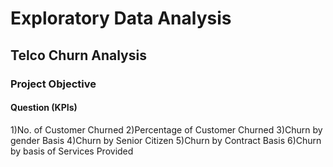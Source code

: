 # Exploratory Data Analysis
## Telco Churn Analysis
### Project Objective
#### Question (KPIs)
1)No. of Customer Churned
2)Percentage of Customer Churned
3)Churn by gender Basis
4)Churn by Senior Citizen 
5)Churn by Contract Basis
6)Churn by basis of Services Provided
